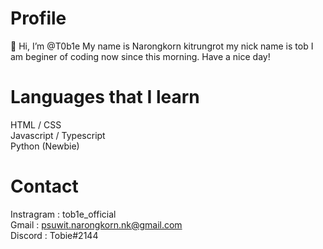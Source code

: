 # Profile
👋 Hi, I’m @T0b1e
My name is Narongkorn kitrungrot my nick name is tob 
I am beginer of coding now since this morning.
Have a nice day!
# Languages that I learn 
HTML / CSS<br>
Javascript / Typescript<br>
Python (Newbie)<br>
# Contact
Instragram : tob1e_official<br>
Gmail : psuwit.narongkorn.nk@gmail.com<br>
Discord : Tobie#2144<br>
<!---
T0b1e/T0b1e is a ✨ special ✨ repository because its `README.md` (this file) appears on your GitHub profile.
You can click the Preview link to take a look at your changes.
--->
